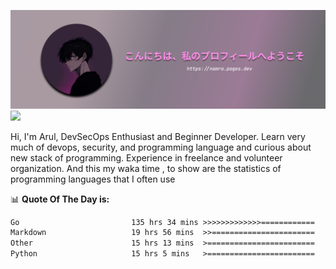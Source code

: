 ![banner](.github/profile-markdown.png)
<img src="https://user-images.githubusercontent.com/73097560/115834477-dbab4500-a447-11eb-908a-139a6edaec5c.gif"></p>

Hi, I'm Arul, DevSecOps Enthusiast and Beginner Developer. Learn very much of devops, security, and programming language and curious about new stack of programming. Experience in freelance and volunteer organization. And this my waka time , to show are the statistics of programming languages that I often use

📊 **Quote Of The Day is:**
<!--START_SECTION:waka-->

```txt
Go                         135 hrs 34 mins >>>>>>>>>>>>>============   51.77 %
Markdown                   19 hrs 56 mins  >>=======================   07.61 %
Other                      15 hrs 13 mins  >========================   05.81 %
Python                     15 hrs 5 mins   >========================   05.76 %
```

<!--END_SECTION:waka-->
